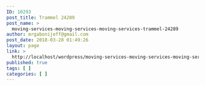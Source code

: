 ```yaml
---
ID: 10293
post_title: Trammel 24289
post_name: >
  moving-services-moving-services-moving-services-trammel-24289
author: mrgabonijeff@gmail.com
post_date: 2018-03-28 01:49:26
layout: page
link: >
  http://localhost/wordpress/moving-services-moving-services-moving-services-trammel-24289/
published: true
tags: [ ]
categories: [ ]
---
```

